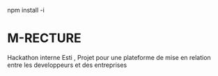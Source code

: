 npm install -i 

# M-RECTURE
Hackathon interne Esti , Projet pour une plateforme de mise en relation entre les developpeurs et des entreprises 

